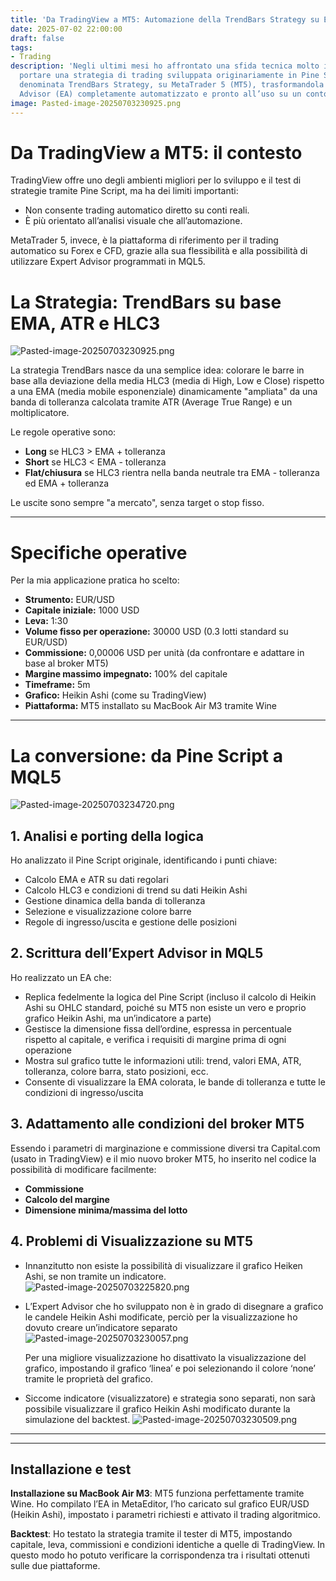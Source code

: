 ```yaml
---
title: 'Da TradingView a MT5: Automazione della TrendBars Strategy su EUR/USD'
date: 2025-07-02 22:00:00
draft: false
tags:
- Trading
description: 'Negli ultimi mesi ho affrontato una sfida tecnica molto interessante:
  portare una strategia di trading sviluppata originariamente in Pine Script su TradingView,
  denominata TrendBars Strategy, su MetaTrader 5 (MT5), trasformandola in un Expert
  Advisor (EA) completamente automatizzato e pronto all’uso su un conto reale.'
image: Pasted-image-20250703230925.png
---
```

# Da TradingView a MT5: il contesto

TradingView offre uno degli ambienti migliori per lo sviluppo e il test di strategie tramite Pine Script, ma ha dei limiti importanti:
- Non consente trading automatico diretto su conti reali.
- È più orientato all’analisi visuale che all’automazione.

MetaTrader 5, invece, è la piattaforma di riferimento per il trading automatico su Forex e CFD, grazie alla sua flessibilità e alla possibilità di utilizzare Expert Advisor programmati in MQL5.

# La Strategia: TrendBars su base EMA, ATR e HLC3

![Pasted-image-20250703230925.png](Pasted-image-20250703230925.png)

La strategia TrendBars nasce da una semplice idea: colorare le barre in base alla deviazione della media HLC3 (media di High, Low e Close) rispetto a una EMA (media mobile esponenziale) dinamicamente "ampliata" da una banda di tolleranza calcolata tramite ATR (Average True Range) e un moltiplicatore.

Le regole operative sono:
- **Long** se HLC3 > EMA + tolleranza
- **Short** se HLC3 < EMA - tolleranza
- **Flat/chiusura** se HLC3 rientra nella banda neutrale tra EMA - tolleranza ed EMA + tolleranza

Le uscite sono sempre "a mercato", senza target o stop fisso.

---

# Specifiche operative

Per la mia applicazione pratica ho scelto:
- **Strumento:** EUR/USD
- **Capitale iniziale:** 1000 USD
- **Leva:** 1:30
- **Volume fisso per operazione:** 30000 USD (0.3 lotti standard su EUR/USD)
- **Commissione:** 0,00006 USD per unità (da confrontare e adattare in base al broker MT5)
- **Margine massimo impegnato:** 100% del capitale
- **Timeframe:** 5m
- **Grafico:** Heikin Ashi (come su TradingView)
- **Piattaforma:** MT5 installato su MacBook Air M3 tramite Wine

---

# La conversione: da Pine Script a MQL5

![Pasted-image-20250703234720.png](Pasted-image-20250703234720.png)

## 1. Analisi e porting della logica

Ho analizzato il Pine Script originale, identificando i punti chiave:
- Calcolo EMA e ATR su dati regolari
- Calcolo HLC3 e condizioni di trend su dati Heikin Ashi
- Gestione dinamica della banda di tolleranza
- Selezione e visualizzazione colore barre
- Regole di ingresso/uscita e gestione delle posizioni

## 2. Scrittura dell’Expert Advisor in MQL5

Ho realizzato un EA che:
- Replica fedelmente la logica del Pine Script (incluso il calcolo di Heikin Ashi su OHLC standard, poiché su MT5 non esiste un vero e proprio grafico Heikin Ashi, ma un’indicatore a parte)
- Gestisce la dimensione fissa dell’ordine, espressa in percentuale rispetto al capitale, e verifica i requisiti di margine prima di ogni operazione
- Mostra sul grafico tutte le informazioni utili: trend, valori EMA, ATR, tolleranza, colore barra, stato posizioni, ecc.
- Consente di visualizzare la EMA colorata, le bande di tolleranza e tutte le condizioni di ingresso/uscita

## 3. Adattamento alle condizioni del broker MT5

Essendo i parametri di marginazione e commissione diversi tra Capital.com (usato in TradingView) e il mio nuovo broker MT5, ho inserito nel codice la possibilità di modificare facilmente:
- **Commissione**
- **Calcolo del margine**
- **Dimensione minima/massima del lotto**

## 4. Problemi di Visualizzazione su MT5

- Innanzitutto non esiste la possibilità di visualizzare il grafico Heiken Ashi, se non tramite un indicatore. 
  ![Pasted-image-20250703225820.png](Pasted-image-20250703225820.png)

- L’Expert Advisor che ho sviluppato non è in grado di disegnare a grafico le candele Heikin Ashi modificate, perciò per la visualizzazione ho dovuto creare un’indicatore separato
  ![Pasted-image-20250703230057.png](Pasted-image-20250703230057.png)
  
  Per una migliore visualizzazione ho disattivato la visualizzazione del grafico, impostando il grafico ‘linea’ e poi selezionando il colore ‘none’ tramite le proprietà del grafico.
  
- Siccome indicatore (visualizzatore) e strategia sono separati, non sarà possibile visualizzare il grafico Heikin Ashi modificato durante la simulazione del backtest.
  ![Pasted-image-20250703230509.png](Pasted-image-20250703230509.png)

--- 


---

## Installazione e test

**Installazione su MacBook Air M3**: MT5 funziona perfettamente tramite Wine. Ho compilato l’EA in MetaEditor, l’ho caricato sul grafico EUR/USD (Heikin Ashi), impostato i parametri richiesti e attivato il trading algoritmico.

**Backtest**: Ho testato la strategia tramite il tester di MT5, impostando capitale, leva, commissioni e condizioni identiche a quelle di TradingView. In questo modo ho potuto verificare la corrispondenza tra i risultati ottenuti sulle due piattaforme.